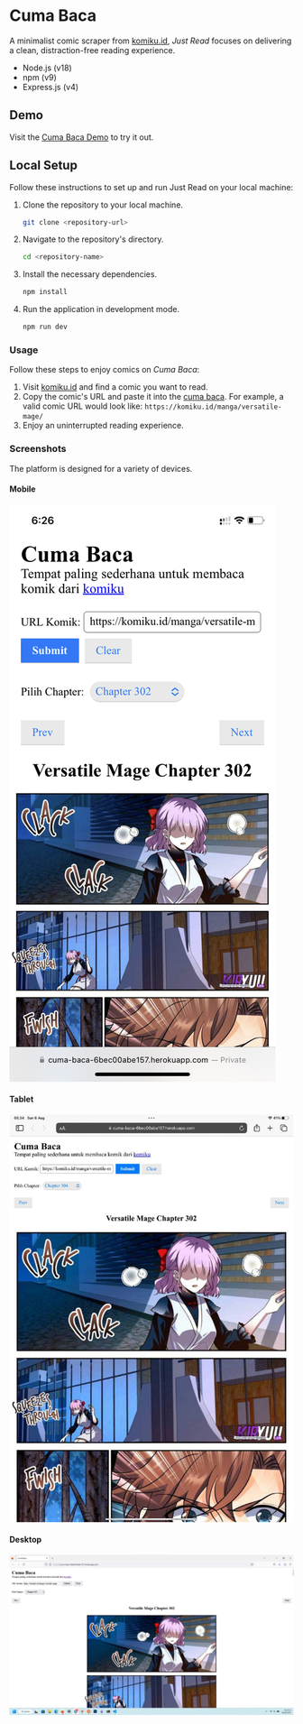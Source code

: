 # Cuma Baca

A minimalist comic scraper from [komiku.id](https://komiku.id), *Just Read* focuses on delivering a clean, distraction-free reading experience.

- Node.js (v18)
- npm (v9)
- Express.js (v4)

## Demo

Visit the [Cuma Baca Demo](https://cuma-baca-6bec00abe157.herokuapp.com) to try it out.

## Local Setup

Follow these instructions to set up and run Just Read on your local machine:

1. Clone the repository to your local machine.

    ```bash
    git clone <repository-url>
    ```

2. Navigate to the repository's directory.

    ```bash
    cd <repository-name>
    ```

3. Install the necessary dependencies.

    ```bash
    npm install
    ```

4. Run the application in development mode.

    ```bash
    npm run dev
    ```

### Usage

Follow these steps to enjoy comics on *Cuma Baca*:
1. Visit [komiku.id](https://komiku.id) and find a comic you want to read.
2. Copy the comic's URL and paste it into the [cuma baca](https://cuma-baca-6bec00abe157.herokuapp.com). For example, a valid comic URL would look like: `https://komiku.id/manga/versatile-mage/`
3. Enjoy an uninterrupted reading experience.

### Screenshots

The platform is designed for a variety of devices.

#### Mobile
![Mobile view](/screenshot/mobile.PNG "Mobile View")

#### Tablet
![Tablet view](/screenshot/tablet.jpg "Tablet View")

#### Desktop
![Desktop view](/screenshot/desktop.png "Desktop View")
